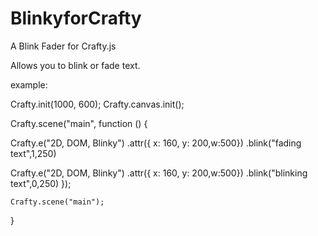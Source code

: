 BlinkyforCrafty
===============

A Blink Fader for Crafty.js

Allows you to blink or fade text.

example:

Crafty.init(1000, 600);
Crafty.canvas.init();

Crafty.scene("main", function () {

Crafty.e("2D, DOM, Blinky")
      .attr({ x: 160, y: 200,w:500})
      .blink("fading text",1,250)
      
      
Crafty.e("2D, DOM, Blinky")
      .attr({ x: 160, y: 200,w:500})
      .blink("blinking text",0,250)
});


	Crafty.scene("main");
}
    </script>